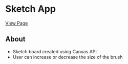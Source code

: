 # Sketch App

[View Page](https://amrdesai.github.io/sketch-app/)

## About
- Sketch board created using Canvas API
- User can increase or decrease the size of the brush
